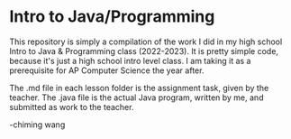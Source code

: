 # Intro to Java/Programming

This repository is simply a compilation of the work I did in my high school Intro to Java & Programming class (2022-2023).
It is pretty simple code, because it's just a high school intro level class. I am taking it as a prerequisite for AP Computer Science the year after.

The .md file in each lesson folder is the assignment task, given by the teacher. The .java file is the actual Java program, written by me, and submitted as work to the teacher.

-chiming wang
